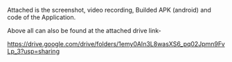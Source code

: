 Attached is the screenshot, video recording, Builded APK (android) and code of the Application.

Above all can also be found at the attached drive link-

https://drive.google.com/drive/folders/1emy0AIn3L8wasXS6_pq02Jpmn9FvLp_3?usp=sharing
